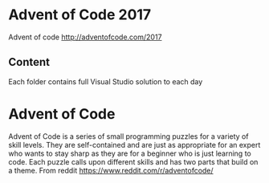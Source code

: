 # Advent of Code 2017 
Advent of code http://adventofcode.com/2017

## Content

Each folder contains full Visual Studio solution to each day

# Advent of Code
Advent of Code is a series of small programming puzzles for a variety of skill levels. They are self-contained and are just as appropriate for an expert who wants to stay sharp as they are for a beginner who is just learning to code. Each puzzle calls upon different skills and has two parts that build on a theme.
From reddit https://www.reddit.com/r/adventofcode/
